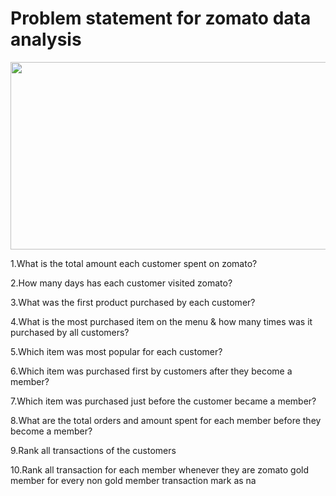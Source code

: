 # Problem statement for zomato data analysis

<img src="https://encrypted-tbn0.gstatic.com/images?q=tbn:ANd9GcS2FVngo9p8IK7ZCWdQ1o2Lg89HcR8SVGzfig&usqp=CAU " width="900" height="300">

1.What is the total amount each customer spent on zomato?

2.How many days has each customer visited zomato?

3.What was the first product purchased by each customer?

4.What is the most purchased item on the menu & how many times was it purchased by all customers?

5.Which item was most popular for each customer?

6.Which item was purchased first by customers after they become a member?

7.Which item was purchased just before the customer became a member?

8.What are the total orders and amount spent for each member before they become a member?

9.Rank all transactions of the customers

10.Rank all transaction for each member whenever they are zomato gold member for every non gold member transaction mark as na
